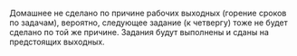 Домашнее не сделано по причине рабочих выходных (горение сроков по задачам), вероятно, следующее задание (к четвергу) тоже не будет сделано по той же причине. Задания будут выполнены и сданы на предстоящих выходных.